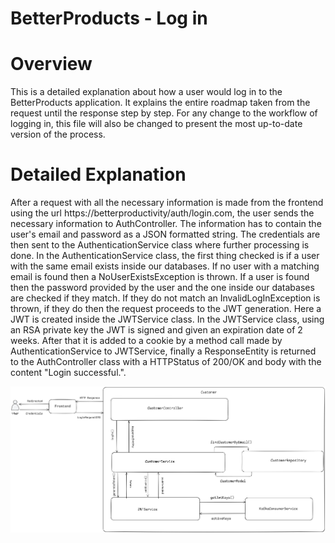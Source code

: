 # BetterProducts - Log in

# Overview

This is a detailed explanation about how a user would log in to the BetterProducts application. It explains the entire
roadmap taken from the request until the response step by step. For any change to the workflow of logging in, this file 
will also be changed to present the most up-to-date version of the process.

# Detailed Explanation

After a request with all the necessary information is made from the frontend using the url 
https://betterproductivity/auth/login.com, the user sends the necessary information to AuthController. The information has to
contain the user's email and password as a JSON formatted string. The credentials are then sent to the AuthenticationService
class where further processing is done. In the AuthenticationService class, the first thing checked is if a user with the
same email exists inside our databases. If no user with a matching email is found then a NoUserExistsException is thrown.
If a user is found then the password provided by the user and the one inside our databases are checked if they match. If
they do not match an InvalidLogInException is thrown, if they do then the request proceeds to the JWT generation. Here a
JWT is created inside the JWTService class. In the JWTService class, using an RSA private key the JWT is signed and 
given an expiration date of 2 weeks. After that it is added to a cookie by a method call made by AuthenticationService to
JWTService, finally a ResponseEntity is returned to the AuthController class with a HTTPStatus of 200/OK and body with 
the content "Login successful.".

<picture>
    <source media="(prefers-color-scheme: dark)" srcset="../Images/LogInDark.png">
    <source media="(prefers-color-scheme: light)" srcset="../Images/LogInLight.png">
    <img alt="Log-in Explanation" src="../Images/LogInLight.png">
</picture>